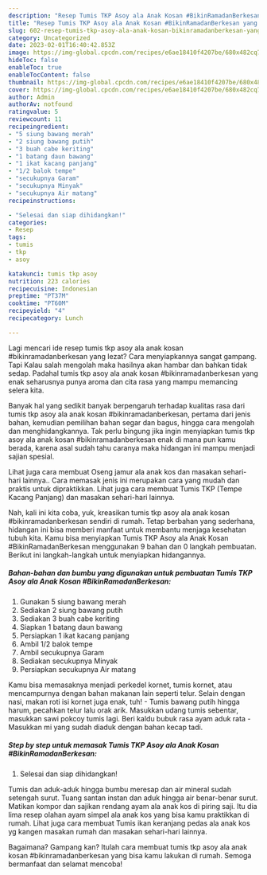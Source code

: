 ```yaml
---
description: "Resep Tumis TKP Asoy ala Anak Kosan #BikinRamadanBerkesan yang Lezat Sekali"
title: "Resep Tumis TKP Asoy ala Anak Kosan #BikinRamadanBerkesan yang Lezat Sekali"
slug: 602-resep-tumis-tkp-asoy-ala-anak-kosan-bikinramadanberkesan-yang-lezat-sekali
category: Uncategorized
date: 2023-02-01T16:40:42.853Z
image: https://img-global.cpcdn.com/recipes/e6ae18410f4207be/680x482cq70/tumis-tkp-asoy-ala-anak-kosan-bikinramadanberkesan-foto-resep-utama.jpg
hideToc: false
enableToc: true
enableTocContent: false
thumbnail: https://img-global.cpcdn.com/recipes/e6ae18410f4207be/680x482cq70/tumis-tkp-asoy-ala-anak-kosan-bikinramadanberkesan-foto-resep-utama.jpg
cover: https://img-global.cpcdn.com/recipes/e6ae18410f4207be/680x482cq70/tumis-tkp-asoy-ala-anak-kosan-bikinramadanberkesan-foto-resep-utama.jpg
author: Admin
authorAv: notfound
ratingvalue: 5
reviewcount: 11
recipeingredient:
- "5 siung bawang merah"
- "2 siung bawang putih"
- "3 buah cabe keriting"
- "1 batang daun bawang"
- "1 ikat kacang panjang"
- "1/2 balok tempe"
- "secukupnya Garam"
- "secukupnya Minyak"
- "secukupnya Air matang"
recipeinstructions:

- "Selesai dan siap dihidangkan!"
categories:
- Resep
tags:
- tumis
- tkp
- asoy

katakunci: tumis tkp asoy 
nutrition: 223 calories
recipecuisine: Indonesian
preptime: "PT37M"
cooktime: "PT60M"
recipeyield: "4"
recipecategory: Lunch

---
```



Lagi mencari ide resep tumis tkp asoy ala anak kosan #bikinramadanberkesan yang lezat? Cara menyiapkannya sangat gampang. Tapi Kalau salah mengolah maka hasilnya akan hambar dan bahkan tidak sedap. Padahal tumis tkp asoy ala anak kosan #bikinramadanberkesan yang enak seharusnya punya aroma dan cita rasa yang mampu memancing selera kita.


Banyak hal yang sedikit banyak berpengaruh terhadap kualitas rasa dari tumis tkp asoy ala anak kosan #bikinramadanberkesan, pertama dari jenis bahan, kemudian pemilihan bahan segar dan bagus, hingga cara mengolah dan menghidangkannya. Tak perlu bingung jika ingin menyiapkan tumis tkp asoy ala anak kosan #bikinramadanberkesan enak di mana pun kamu berada, karena asal sudah tahu caranya maka hidangan ini mampu menjadi sajian spesial.

Lihat juga cara membuat Oseng jamur ala anak kos dan masakan sehari-hari lainnya.. Cara memasak jenis ini merupakan cara yang mudah dan praktis untuk dipraktikkan. Lihat juga cara membuat Tumis TKP (Tempe Kacang Panjang) dan masakan sehari-hari lainnya.


Nah, kali ini kita coba, yuk, kreasikan tumis tkp asoy ala anak kosan #bikinramadanberkesan sendiri di rumah. Tetap berbahan yang sederhana, hidangan ini bisa memberi manfaat untuk membantu menjaga kesehatan tubuh kita. Kamu bisa menyiapkan Tumis TKP Asoy ala Anak Kosan #BikinRamadanBerkesan menggunakan 9 bahan dan 0 langkah pembuatan. Berikut ini langkah-langkah untuk menyiapkan hidangannya.

<!--inarticleads1-->

##### Bahan-bahan dan bumbu yang digunakan untuk pembuatan Tumis TKP Asoy ala Anak Kosan #BikinRamadanBerkesan:

1. Gunakan 5 siung bawang merah
1. Sediakan 2 siung bawang putih
1. Sediakan 3 buah cabe keriting
1. Siapkan 1 batang daun bawang
1. Persiapkan 1 ikat kacang panjang
1. Ambil 1/2 balok tempe
1. Ambil secukupnya Garam
1. Sediakan secukupnya Minyak
1. Persiapkan secukupnya Air matang


Kamu bisa memasaknya menjadi perkedel kornet, tumis kornet, atau mencampurnya dengan bahan makanan lain seperti telur. Selain dengan nasi, makan roti isi kornet juga enak, tuh! - Tumis bawang putih hingga harum, pecahkan telur lalu orak arik. Masukkan udang tumis sebentar, masukkan sawi pokcoy tumis lagi. Beri kaldu bubuk rasa ayam aduk rata - Masukkan mi yang sudah diaduk dengan bahan kecap tadi. 

<!--inarticleads2-->

##### Step by step untuk memasak Tumis TKP Asoy ala Anak Kosan #BikinRamadanBerkesan:


1. Selesai dan siap dihidangkan!

Tumis dan aduk-aduk hingga bumbu meresap dan air mineral sudah setengah surut. Tuang santan instan dan aduk hingga air benar-benar surut. Matikan kompor dan sajikan rendang ayam ala anak kos di piring saji. Itu dia lima resep olahan ayam simpel ala anak kos yang bisa kamu praktikkan di rumah. Lihat juga cara membuat Tumis ikan keranjang pedas ala anak kos yg kangen masakan rumah dan masakan sehari-hari lainnya. 

Bagaimana? Gampang kan? Itulah cara membuat tumis tkp asoy ala anak kosan #bikinramadanberkesan yang bisa kamu lakukan di rumah. Semoga bermanfaat dan selamat mencoba!
